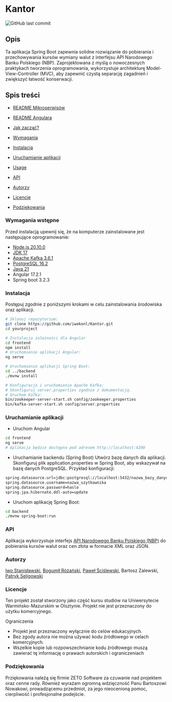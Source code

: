 # Kantor


![GitHub last commit](https://img.shields.io/github/last-commit/iwokonl/Kantor)

## Opis
Ta aplikacja Spring Boot zapewnia solidne rozwiązanie do pobierania i przechowywania kursów wymiany walut z interfejsu API Narodowego Banku Polskiego (NBP). Zaprojektowana z myślą o nowoczesnych praktykach tworzenia oprogramowania, wykorzystuje architekturę Model-View-Controller (MVC), aby zapewnić czystą separację zagadnień i zwiększyć łatwość konserwacji.



## Spis treści
- [README Mikroserwisów](https://github.com/iwokonl/Kantor/tree/main/Back/micro-services)

- [README Angulara](https://github.com/iwokonl/Kantor)



- [Jak zacząć?](#getting-started) 
- [Wymagania](#prerequisites)
- [Instalacja](#Instalacja)
- [Uruchamianie aplikacji](#running-the-application) 
- [Usage](#usage) 
- [API](#api)
- [Autorzy](#authors) 
- [Licencje](#license) 
- [Podziękowania](#podzienkowania) 



### Wymagania wstępne


Przed instalacją upewnij się, że na komputerze zainstalowane jest następujące oprogramowanie:

- [Node.js 20.10.0](https://nodejs.org/en/download/package-manager)
- [JDK 17](https://www.oracle.com/java/technologies/javase/jdk17-archive-downloads.html)
- [Apache Kafka 3.6.1](https://kafka.apache.org/downloads)
- [PostgreSQL 16.2](https://www.postgresql.org/download/)
- [Java 21](https://www.oracle.com/java/technologies/javase/jdk21-archive-downloads.html)
- Angular 17.2.1
- Spring boot 3.2.3

### Instalacja

Postępuj zgodnie z poniższymi krokami w celu zainstalowania środowiska oraz aplikacji.

```bash
# Sklonuj repozytorium:
git clone https://github.com/iwokonl/Kantor.git
cd yourproject

# Instalacja zależności dla Angular
cd frontend
npm install
# Uruchomienie aplikacji Angular:
ng serve

# Uruchomienie aplikacji Spring Boot:
cd ../backend
./mvnw install

# Konfiguracja i uruchomienie Apache Kafka:
# Skonfiguruj server.properties zgodnie z dokumentacją.
# Uruchom Kafka:
bin/zookeeper-server-start.sh config/zookeeper.properties
bin/kafka-server-start.sh config/server.properties
```
### Uruchamianie aplikacji
- Uruchom Angular
```bash
cd frontend
ng serve
# Aplikacja będzie dostępna pod adresem http://localhost:4200
```
- Uruchamianie backendu (Spring Boot)
Utwórz bazę danych dla aplikacji.
Skonfiguruj plik application.properties w Spring Boot, aby wskazywał na bazę danych PostgreSQL. Przykład konfiguracji:
```bash
spring.datasource.url=jdbc:postgresql://localhost:5432/nazwa_bazy_danych
spring.datasource.username=nazwa_uzytkownika
spring.datasource.password=haslo
spring.jpa.hibernate.ddl-auto=update
```
- Uruchom aplikację Spring Boot:
```bash
cd backend
./mvnw spring-boot:run
```
### API
Aplikacja wykorzystuje interfejs [API Narodowego Banku Polskiego (NBP)](https://api.nbp.pl) do pobierania kursów walut oraz cen złota w formacie XML oraz JSON.
### Autorzy
[Iwo Stanisławski](https://github.com/iwokonl/), [Bogumił Różański](https://github.com/brozanski), [Paweł Ściślewski](https://github.com/Zaikouu), Bartosz Zalewski, [Patryk Seligowski](https://github.com/Patryk920n)
### Licencje
Ten projekt został stworzony jako część kursu studiów na Uniwersytecie Warmińsko-Mazurskim w Olsztynie. Projekt nie jest przeznaczony do użytku komercyjnego.

Ograniczenia
- Projekt jest przeznaczony wyłącznie do celów edukacyjnych.
- Bez zgody autora nie można używać kodu źródłowego w celach komercyjnych.
- Wszelkie kopie lub rozpowszechnianie kodu źródłowego muszą zawierać tę    informację o prawach autorskich i ograniczeniach

### Podziękowania
Prziękowania należą się firmie ZETO Software za czuwanie nad projektem oraz cenne rady.
Również wyrażam ogromną wdzięczność Panu Bartoszowi Nowakowi, prowadzącemu przedmiot, za jego nieocenioną pomoc, cierpliwość i profesjonalne podejście.
